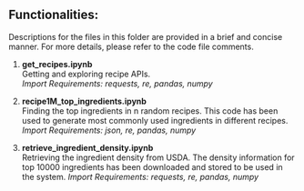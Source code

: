 ## Functionalities:
Descriptions for the files in this folder are provided in a brief and concise manner. For more details, please refer to the code file comments.

1. **get_recipes.ipynb**
<br>Getting and exploring recipe APIs.</br>
*Import Requirements: requests, re, pandas, numpy*

2. **recipe1M_top_ingredients.ipynb**  
Finding the top ingredients in n random recipes. This code has been used to generate most commonly used ingredients in different recipes.
*Import Requirements: json, re, pandas, numpy*

3. **retrieve_ingredient_density.ipynb**  
Retrieving the ingredient density from USDA. The density information for top 10000 ingredients has been downloaded and stored to be used in the system.
*Import Requirements: requests, re, pandas, numpy*
